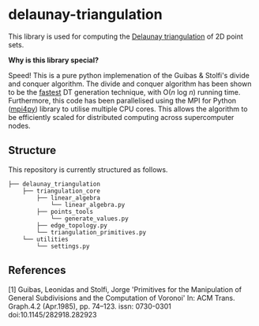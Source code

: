 # delaunay-triangulation
This library is used for computing the [Delaunay triangulation](https://en.wikipedia.org/wiki/Delaunay_triangulation) of 2D point sets. 

**Why is this library special?**

Speed! This is a pure python implemenation of the Guibas &amp; Stolfi's divide and conquer algorithm. The divide and conquer algorithm has been shown to be the [fastest](https://people.eecs.berkeley.edu/~jrs/meshpapers/SuDrysdale.pdf) DT generation technique, with O(*n* log *n*) running time. Furthermore, this code has been parallelised using the MPI for Python ([mpi4py](https://github.com/mpi4py/mpi4py)) library to utilise multiple CPU cores. This allows the algorithm to be efficiently scaled for distributed computing across supercomputer nodes.

## Structure
This repository is currently structured as follows.

    ├── delaunay_triangulation       
        ├── triangulation_core
            ├── linear_algebra
                └── linear_algebra.py
            ├── points_tools   
                └── generate_values.py
            ├── edge_topology.py
            └── triangulation_primitives.py  
        └── utilities    
            └── settings.py
## References
<a id="1">[1]</a> 
Guibas, Leonidas and Stolfi, Jorge
'Primitives for the Manipulation of General Subdivisions and the Computation of Voronoi'
In: ACM Trans. Graph.4.2  (Apr.1985),  pp.  74–123.
issn:  0730-0301
doi:10.1145/282918.282923
